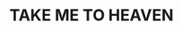 ---
capo: 0
id: 0
lang: en-us
page: '280'
step: ele
subtitle: ''
tags:
- var
title: TAKE ME TO HEAVEN
---